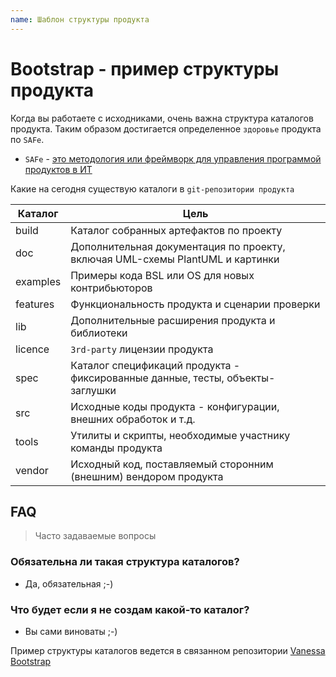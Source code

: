 ```yaml
---
name: Шаблон структуры продукта
---
```


# Bootstrap - пример структуры продукта

Когда вы работаете с исходниками, очень важна структура каталогов продукта.
Таким образом достигается определенное `здоровье` продукта по `SAFe`.

* `SAFe` - [это методология или фреймворк для управления программой продуктов в ИТ](http://www.scaledagileframework.com/)

Какие на сегодня существую каталоги в `git-репозитории продукта`

Каталог | Цель |
--- | --- |
build | Каталог собранных артефактов по проекту |
doc | Дополнительная документация по проекту, включая UML-схемы PlantUML и картинки |
examples | Примеры кода BSL или OS для новых контрибьюторов |
features | Функциональность продукта и сценарии проверки |
lib | Дополнительные расширения продукта и библиотеки |
licence | `3rd-party` лицензии продукта |
spec | Каталог спецификаций продукта - фиксированные данные, тесты, объекты-заглушки |
src | Исходные коды продукта - конфигурации, внешних обработок и т.д. |
tools | Утилиты и скрипты, необходимые участнику команды продукта |
vendor | Исходный код, поставляемый сторонним (внешним) вендором продукта |

## FAQ

> Часто задаваемые вопросы

### Обязательна ли такая структура каталогов?

* Да, обязательная ;-)

### Что будет если я не создам какой-то каталог?

* Вы сами виноваты ;-)

Пример структуры каталогов ведется в связанном репозитории [Vanessa Bootstrap](https://github.com/silverbulleters/vanessa-bootstrap)
